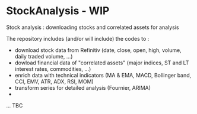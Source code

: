 # StockAnalysis - WIP
Stock analysis : downloading stocks and correlated assets for analysis

The repository includes (and/or will include) the codes to :
 - download stock data from Refinitiv (date, close, open, high, volume, daily traded volume, ...)
 - dowload financial data of "correlated assets" (major indices, ST and LT interest rates, commodities, ...)
 - enrich data with technical indicators (MA & EMA, MACD, Bollinger band, CCI, EMV, ATR, ADX, RSI, MOM)
 - transform series for detailed analysis (Fournier, ARIMA)
 - 
 ... TBC
